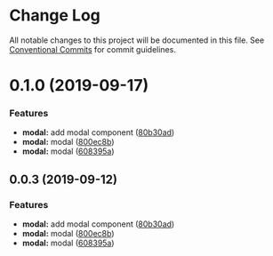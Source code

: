 # Change Log

All notable changes to this project will be documented in this file.
See [Conventional Commits](https://conventionalcommits.org) for commit guidelines.

# 0.1.0 (2019-09-17)


### Features

* **modal:** add modal component ([80b30ad](https://github.com/synerise/ds/commit/80b30ad))
* **modal:** modal ([800ec8b](https://github.com/synerise/ds/commit/800ec8b))
* **modal:** modal ([608395a](https://github.com/synerise/ds/commit/608395a))





## 0.0.3 (2019-09-12)


### Features

* **modal:** add modal component ([80b30ad](https://github.com/synerise/ds/commit/80b30ad))
* **modal:** modal ([800ec8b](https://github.com/synerise/ds/commit/800ec8b))
* **modal:** modal ([608395a](https://github.com/synerise/ds/commit/608395a))
